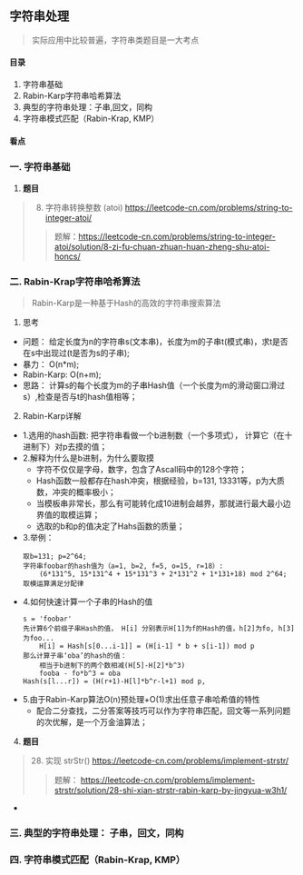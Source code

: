 ## 字符串处理
> 实际应用中比较普遍，字符串类题目是一大考点

#### 目录
1. 字符串基础
2. Rabin-Karp字符串哈希算法
3. 典型的字符串处理：子串,回文，同构
4. 字符串模式匹配（Rabin-Krap, KMP）

#### 看点 
### 一. 字符串基础
1. **题目**
  > 8. 字符串转换整数 (atoi)  https://leetcode-cn.com/problems/string-to-integer-atoi/
  >> 题解：https://leetcode-cn.com/problems/string-to-integer-atoi/solution/8-zi-fu-chuan-zhuan-huan-zheng-shu-atoi-honcs/

### 二. Rabin-Krap字符串哈希算法 
> Rabin-Karp是一种基于Hash的高效的字符串搜索算法

1. 思考
  - 问题： 给定长度为n的字符串s(文本串)，长度为m的子串t(模式串)，求t是否在s中出现过(t是否为s的子串);
  - 暴力： O(n*m);
  - Rabin-Karp: O(n+m);
  - 思路： 计算s的每个长度为m的子串Hash值（一个长度为m的滑动窗口滑过s）,检查是否与t的hash值相等；
2. Rabin-Karp详解
  - 1.选用的hash函数: 把字符串看做一个b进制数（一个多项式）， 计算它（在十进制下）对p去摸的值；
  - 2.解释为什么是b进制，为什么要取摸
    - 字符不仅仅是字母，数字，包含了Ascall码中的128个字符； 
    - Hash函数一般都存在hash冲突，根据经验，b=131, 13331等，p为大质数，冲突的概率极小；
    - 当模板串非常长，那么有可能转化成10进制会越界，那就进行最大最小边界值的取模运算； 
    - 选取的b和p的值决定了Hahs函数的质量；
  - 3.举例：
      ```
      取b=131; p=2^64;
      字符串foobar的hash值为（a=1, b=2, f=5, o=15, r=18）: 
          (6*131^5, 15*131^4 + 15*131^3 + 2*131^2 + 1*131+18) mod 2^64; 取模运算满足分配律
      ```
  - 4.如何快速计算一个子串的Hash的值
      ```
      s = 'foobar'
      先计算6个前缀子串Hash的值， H[i] 分别表示H[1]为f的Hash的值，h[2]为fo, h[3]为foo...
          H[i] = Hash[s[0...i-1]] = (H[i-1] * b + s[i-1]) mod p
      那么计算子串‘oba’的hash的值：
          相当于b进制下的两个数相减(H[5]-H[2]*b^3) 
          fooba - fo*b^3 = oba
      Hash(s[l...r]) = (H(r+1)-H[l]*b^r-l+1) mod p,
      ```
  - 5.由于Rabin-Karp算法O(n)预处理+O(1)求出任意子串哈希值的特性
    - 配合二分查找，二分答案等技巧可以作为字符串匹配，回文等一系列问题的次优解，是一个万金油算法；
4. **题目**
  > 28. 实现 strStr() https://leetcode-cn.com/problems/implement-strstr/
  >> 题解： https://leetcode-cn.com/problems/implement-strstr/solution/28-shi-xian-strstr-rabin-karp-by-jingyua-w3h1/
  - 
### 三. 典型的字符串处理： 子串，回文，同构
### 四. 字符串模式匹配（Rabin-Krap, KMP）
